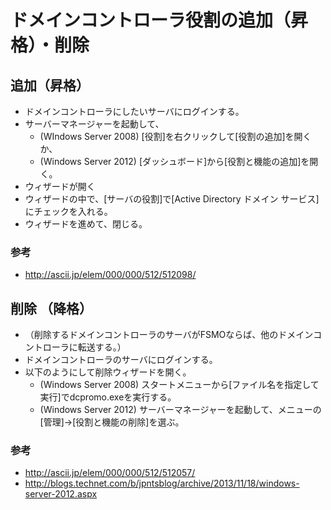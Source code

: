 ﻿# ドメインコントローラ役割の追加（昇格）・削除

## 追加（昇格）

- ドメインコントローラにしたいサーバにログインする。
- サーバーマネージャーを起動して、
  - (WIndows Server 2008) [役割]を右クリックして[役割の追加]を開くか、
  - (Windows Server 2012) [ダッシュボード]から[役割と機能の追加]を開く。
- ウィザードが開く
- ウィザードの中で、[サーバの役割]で[Active Directory ドメイン サービス]にチェックを入れる。
- ウィザードを進めて、閉じる。

### 参考

- http://ascii.jp/elem/000/000/512/512098/

## 削除 （降格）

- （削除するドメインコントローラのサーバがFSMOならば、他のドメインコントローラに転送する。）
- ドメインコントローラのサーバにログインする。
- 以下のようにして削除ウィザードを開く。
  - (Windows Server 2008) スタートメニューから[ファイル名を指定して実行]でdcpromo.exeを実行する。
  - (Windows Server 2012) サーバーマネージャーを起動して、メニューの[管理]->[役割と機能の削除]を選ぶ。


### 参考

- http://ascii.jp/elem/000/000/512/512057/
- http://blogs.technet.com/b/jpntsblog/archive/2013/11/18/windows-server-2012.aspx
